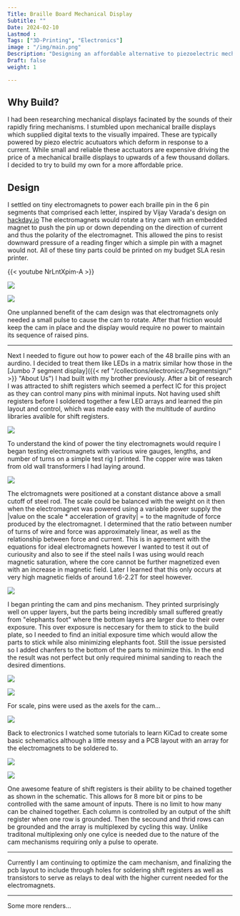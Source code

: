 ```yaml
---
Title: Braille Board Mechanical Display
Subtitle: ""
Date: 2024-02-10
Lastmod : 
Tags: ["3D-Printing", "Electronics"]
image : "/img/main.png"
Description: "Designing an affordable alternative to piezoelectric mechanical braille displays."
Draft: false
weight: 1

---
```


## Why Build?

I had been researching mechanical displays facinated by the sounds of their rapidly firing mechanisms. I stumbled upon mechanical braille displays which supplied digital texts to the visually impaired. These are typically powered by piezo electric acutuators which deform in response to a current. While small and reliable these acctuators are expensive driving the price of a mechanical braille displays to upwards of a few thousand dollars. I decided to try to build my own for a more affordable price.

## Design

I settled on tiny electromagnets to power each braille pin in the 6 pin segments that comprised each letter, inspired by Vijay Varada's design on [hackday.io](https://hackaday.io/project/191181-electromechanical-refreshable-braille-module) The electromagnets would rotate a tiny cam with an embedded magnet to push the pin up or down depending on the direction of current and thus the polarity of the electromagnet. This allowed the pins to resist downward pressure of a reading finger which a simple pin with a magnet would not. All of these tiny parts could be printed on my budget SLA resin printer. 

{{< youtube NrLntXpim-A >}}



![](/img/single_cell_up.png "") 

![](/img/single_cell_down.png "")

One unplanned benefit of the cam design was that electromagnets only needed a small pulse to cause the cam to rotate. After that friction would keep the cam in place and the display would require no power to maintain its sequence of raised pins. 

***

Next I needed to figure out how to power each of the 48 braille pins with an aurdino. I decided to treat them like LEDs in a matrix similar how those in the [Jumbo 7 segment display]({{< ref "/collections/electronics/7segmentsign/" >}} "About Us") I had built with my brother previously. After a bit of research I was attracted to shift registers which seemed a perfect IC for this project as they can control many pins with minimal inputs. Not having used shift registers before I soldered together a few LED arrays and learned the pin layout and control, which was made easy with the multitude of aurdino libraries avalible for shift registers.  

![](/img/shift_register.jpg "")

To understand the kind of power the tiny electromagnets would require I began testing electromagnets with various wire gauges, lengths, and number of turns on a simple test rig I printed. The copper wire was taken from old wall transformers I had laying around.

![](/img/mag_test.jpg "")

The elctromagnets were positioned at a constant distance above a small cutoff of steel rod. The scale could be balanced with the weight on it then when the electromagnet was powered using a variable power supply the |value on the scale * acceleration of gravity| = to the magnitude of force produced by the electromagnet. I determined that the ratio between number of turns of wire and force was approximately linear, as well as the relationship between force and current. This is in agreement with the equations for ideal electromagnets however I wanted to test it out of curiousity and also to see if the steel nails I was using would reach magnetic saturation, where the core cannot be further magnetized even with an increase in magnetic field. Later I learned that this only occurs at very high magnetic fields of around 1.6-2.2T for steel however. 

![](/img/FvT.png "")

I began printing the cam and pins mechanism. They printed surprisingly well on upper layers, but the parts being incredibly small suffered greatly from "elephants foot" where the bottom layers are larger due to their over exposure. This over exposure is neccesary for them to stick to the build plate, so I needed to find an initial exposure time which would allow the parts to stick while also minimizing elephants foot. Still the issue persisted so I added chanfers to the bottom of the parts to minimize this. In the end the result was not perfect but only required minimal sanding to reach the desired dimentions.

![](/img/SLA.jpg "")

![](/img/cam.jpg "")

For scale, pins were used as the axels for the cam...

![](/img/cam2.jpg "")

Back to electronics I watched some tutorials to learn KiCad to create some basic schematics although a little messy and a PCB layout with an array for the electromagnets to be soldered to.

![](/img/schematic.png "")

![](/img/pcb.png "")

One awesome feature of shift registers is their ability to be chained together as shown in the schematic. This allows for 8 more bit or pins to be controlled with the same amount of inputs. There is no limit to how many can be chained together. Each column is controlled by an output of the shift register when one row is grounded. Then the secound and thrid rows can be grounded and the array is multiplexed by cycling this way. Unlike traditonal multiplexing only one cylce is needed due to the nature of the cam mechanisms requiring only a pulse to operate. 

***
Currently I am continuing to optimize the cam mechanism, and finalizing the pcb layout to include through holes for soldering shift registers as well as transistors to serve as relays to deal with the higher current needed for the electromagnets.
***
Some more renders...

